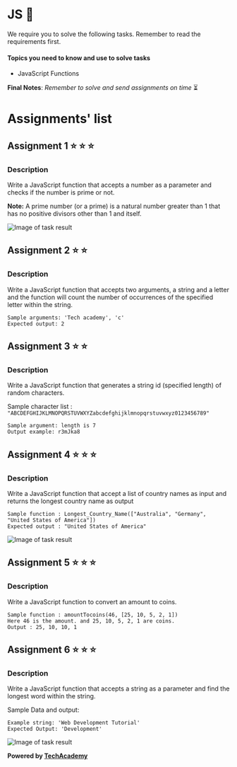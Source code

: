# JS  :rocket:

We require you to solve the following tasks. Remember to read the requirements first.

#### Topics you need to know and use to solve tasks

* JavaScript Functions

**Final Notes**: *Remember to solve and send assignments on time* :hourglass_flowing_sand:

# Assignments' list 

## Assignment 1  :star:  :star:  :star:

### Description 

Write a JavaScript function that accepts a number as a parameter and checks if the number is prime or not.

**Note:** A prime number (or a prime) is a natural number greater than 1 that has no positive divisors other than 1 and itself.

![Image of task result](https://i.ibb.co/Cmhvqqm/javascript-function-image-exercise-8-1.png)


## Assignment 2  :star:  :star:

### Description

Write a JavaScript function that accepts two arguments, a string and a letter and the function will count the number of occurrences of the specified letter within the string.

```
Sample arguments: 'Tech academy', 'c'
Expected output: 2 
```

## Assignment 3  :star:  :star:

### Description

Write a JavaScript function that generates a string id (specified length) of random characters.

Sample character list : ```"ABCDEFGHIJKLMNOPQRSTUVWXYZabcdefghijklmnopqrstuvwxyz0123456789"```

```
Sample argument: length is 7 
Output example: r3mJka8 
```

## Assignment 4 :star:  :star:  :star:

### Description

Write a JavaScript function that accept a list of country names as input and returns the longest country name as output
```
Sample function : Longest_Country_Name(["Australia", "Germany", "United States of America"])
Expected output : "United States of America"
```

![Image of task result](https://i.ibb.co/TW19bd2/javascript-function-image-exercise-25-1.png)

## Assignment 5 :star:  :star:  :star:

### Description

Write a JavaScript function to convert an amount to coins.
```
Sample function : amountTocoins(46, [25, 10, 5, 2, 1])
Here 46 is the amount. and 25, 10, 5, 2, 1 are coins.
Output : 25, 10, 10, 1
```

## Assignment 6 :star:  :star:  :star:

### Description

Write a JavaScript function that accepts a string as a parameter and find the longest word within the string.

Sample Data and output:
```
Example string: 'Web Development Tutorial'
Expected Output: 'Development' 
```

![Image of task result](https://i.ibb.co/TTRm67x/aaaa-1.png)

**Powered by [TechAcademy](https://www.tech.edu.az/)**

